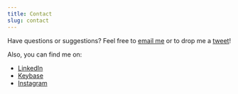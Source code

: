 ```yaml
---
title: Contact
slug: contact
---
```


Have questions or suggestions? Feel free to [email me](mailto:szacilowski.piotr@gmail.com) or to drop me a [tweet](https://twitter.com/szacilowski)!

Also, you can find me on:

* [LinkedIn](https://www.linkedin.com/in/piotrszacilowski/)
* [Keybase](https://keybase.io/piotrszacilowski)
* [Instagram](https://www.instagram.com/piotrszacilowski/)